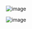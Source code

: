 ![image](https://github.com/user-attachments/assets/348fb51e-e569-422f-93bc-816f7e992b0a)


![image](https://github.com/user-attachments/assets/a5bdc1e5-923d-48e3-987c-1119a4dd705f)
